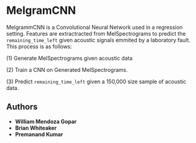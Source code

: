 # MelgramCNN

MelgrammCNN is a Convolutional Neural Network used in a regression setting. Features are extractracted from MelSpectrograms to predict the `remaining_time_left` given acoustic signals emmited by a laboratory fault. This process is as follows:

(1) Generate MelSpectrograms given acoustic data

(2) Train a CNN on Generated MelSpectrograms.

(3) Predict `remaining_time_left` given a 150,000 size sample of acoustic data. 

## Authors

* **William Mendoza Gopar** 
* **Brian Whiteaker** 
* **Premanand Kumar** 


